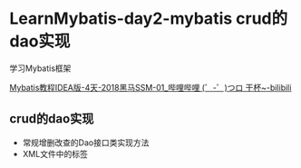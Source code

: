 # LearnMybatis-day2-mybatis crud的dao实现

学习Mybatis框架

[Mybatis教程IDEA版-4天-2018黑马SSM-01_哔哩哔哩 (゜-゜)つロ 干杯~-bilibili](https://www.bilibili.com/video/BV1Db411s7F5?from=search&seid=17279186468718936332)

## crud的dao实现
- 常规增删改查的Dao接口类实现方法
- XML文件中的标签








